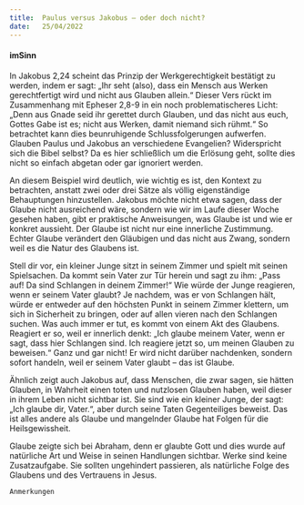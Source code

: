 ```yaml
---
title:  Paulus versus Jakobus – oder doch nicht?
date:   25/04/2022
---
```


#### imSinn

In Jakobus 2,24 scheint das Prinzip der Werkgerechtigkeit bestätigt zu werden, indem er sagt: „Ihr seht (also), dass ein Mensch aus Werken gerechtfertigt wird und nicht aus Glauben allein.“ Dieser Vers rückt im Zusammenhang mit Epheser 2,8-9 in ein noch problematischeres Licht: „Denn aus Gnade seid ihr gerettet durch Glauben, und das nicht aus euch, Gottes Gabe ist es; nicht aus Werken, damit niemand sich rühmt.“ So betrachtet kann dies beunruhigende Schlussfolgerungen aufwerfen. Glauben Paulus und Jakobus an verschiedene Evangelien? Widerspricht sich die Bibel selbst? Da es hier schließlich um die Erlösung geht, sollte dies nicht so einfach abgetan oder gar ignoriert werden.

An diesem Beispiel wird deutlich, wie wichtig es ist, den Kontext zu betrachten, anstatt zwei oder drei Sätze als völlig eigenständige Behauptungen hinzustellen. Jakobus möchte nicht etwa sagen, dass der Glaube nicht ausreichend wäre, sondern wie wir im Laufe dieser Woche gesehen haben, gibt er praktische Anweisungen, was Glaube ist und wie er konkret aussieht. Der Glaube ist nicht nur eine innerliche Zustimmung. Echter Glaube verändert den Gläubigen und das nicht aus Zwang, sondern weil es die Natur des Glaubens ist.

Stell dir vor, ein kleiner Junge sitzt in seinem Zimmer und spielt mit seinen Spielsachen. Da kommt sein Vater zur Tür herein und sagt zu ihm: „Pass auf! Da sind Schlangen in deinem Zimmer!“ Wie würde der Junge reagieren, wenn er seinem Vater glaubt? Je nachdem, was er von Schlangen hält, würde er entweder auf den höchsten Punkt in seinem Zimmer klettern, um sich in Sicherheit zu bringen, oder auf allen vieren nach den Schlangen suchen. Was auch immer er tut, es kommt von einem Akt des Glaubens. Reagiert er so, weil er innerlich denkt: „Ich glaube meinem Vater, wenn er sagt, dass hier Schlangen sind. Ich reagiere jetzt so, um meinen Glauben zu beweisen.“ Ganz und gar nicht! Er wird nicht darüber nachdenken, sondern sofort handeln, weil er seinem Vater glaubt – das ist Glaube.

Ähnlich zeigt auch Jakobus auf, dass Menschen, die zwar sagen, sie hätten Glauben, in Wahrheit einen toten und nutzlosen Glauben haben, weil dieser in ihrem Leben nicht sichtbar ist. Sie sind wie ein kleiner Junge, der sagt: „Ich glaube dir, Vater.“, aber durch seine Taten Gegenteiliges beweist. Das ist alles andere als Glaube und mangelnder Glaube hat Folgen für die Heilsgewissheit.

Glaube zeigte sich bei Abraham, denn er glaubte Gott und dies wurde auf natürliche Art und Weise in seinen Handlungen sichtbar. Werke sind keine Zusatzaufgabe. Sie sollten ungehindert passieren, als natürliche Folge des Glaubens und des Vertrauens in Jesus.


`Anmerkungen`
